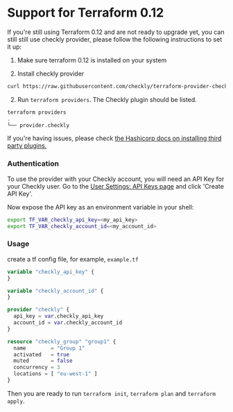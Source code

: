 # Support for Terraform 0.12
If you're still using Terraform 0.12 and are not ready to upgrade yet, you can still still use checkly provider, please follow the following instructions to set it up:

1. Make sure terraform 0.12 is installed on your system

2. Install checkly provider

```bash
curl https://raw.githubusercontent.com/checkly/terraform-provider-checkly/main/install-0.12.sh | sh
```

2. Run `terraform providers`. The Checkly plugin should be listed.

```bash
terraform providers
.
└── provider.checkly
```

If you're having issues, please check [the Hashicorp docs on installing third party plugins.](https://www.terraform.io/docs/configuration/providers.html#third-party-plugins)


### Authentication

To use the provider with your Checkly account, you will need an API Key for your Checkly user. Go to the [User Settings: API Keys page](https://app.checklyhq.com/settings/user/api-keys) and click 'Create API Key'.

Now expose the API key as an environment variable in your shell:

```bash
export TF_VAR_checkly_api_key=<my_api_key>
export TF_VAR_checkly_account_id=<my_account_id>
```

### Usage
create a tf config file, for example, `example.tf`

```terraform
variable "checkly_api_key" {
}

variable "checkly_account_id" {
}

provider "checkly" {
  api_key = var.checkly_api_key
  account_id = var.checkly_account_id
}

resource "checkly_group" "group1" {
  name        = "Group 1"
  activated   = true
  muted       = false
  concurrency = 3
  locations = [ "eu-west-1" ]
}
```

Then you are ready to run `terraform init`, `terraform plan` and `terraform apply`.